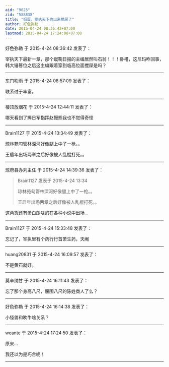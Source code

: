 ```yaml
---
aid: "9025"
zid: "588838"
title: "妈蛋，宰执天下也出来搅屎了"
author: 好色弥勒
date: 2015-04-24 08:36:42+07:00
lastmod: 2015-04-24 17:24:00+07:00
---
```


好色弥勒 于 2015-4-24 08:36:42 发表了：

宰执天下最新一章，那个蹴鞠日报的主编居然叫石翁！！！卧槽，这尼玛咋回事，韩大锤篡位之后这主编跟着穿到临高位面搅屎是吗？

---

东门吹雨 于 2015-4-24 08:57:09 发表了：

联系过于丰富。

---

楼顶放烟花 于 2015-4-24 12:44:11 发表了：

哪天看到了捧日军指挥赵慢熊我也不觉得奇怪

---

Brain1127 于 2015-4-24 13:34:49 发表了：

琼林苑勾管林深河好像腿上中了一枪。。

王启年出场两章之后好像被人乱棍打死。。

---

琼府县办刘主任 于 2015-4-24 14:39:36 发表了：

> Brain1127 发表于 2015-4-24 13:34
>
> 琼林苑勾管林深河好像腿上中了一枪。。
>
> 王启年出场两章之后好像被人乱棍打死。。

这两货还有萧白朗啥的在各种小说中出场...

---

Brain1127 于 2015-4-24 15:33:48 发表了：

忘记了，宰执里有个药行行首萧生药，天阉

---

huang20831 于 2015-4-24 16:09:57 发表了：

不是黄石就好。

---

莫辛纳甘 于 2015-4-24 16:11:43 发表了：

忘了那个身高八尺，腰围八尺的陈姓商人了么？

---

好色弥勒 于 2015-4-24 16:14:38 发表了：

小怪兽和吹牛啥关系？

---

weante 于 2015-4-24 17:24:50 发表了：

原来...

我还以为是巧合呢！

---
